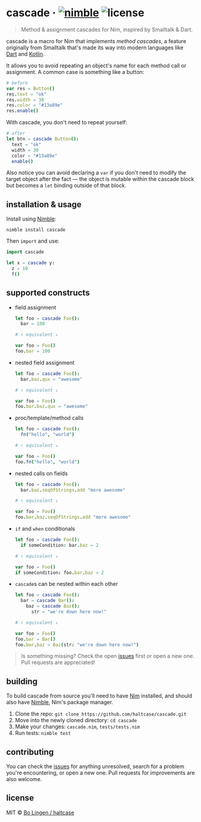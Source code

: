 # cascade &middot; [![nimble](https://flat.badgen.net/badge/available%20on/nimble/yellow)](https://nimble.directory/pkg/cascade) ![license](https://flat.badgen.net/github/license/haltcase/cascade)

> Method & assignment cascades for Nim, inspired by Smalltalk & Dart.

cascade is a macro for Nim that implements _method cascades_, a feature
originally from Smalltalk that's made its way into modern languages like
[Dart][dart] and [Kotlin][kotlin].

It allows you to avoid repeating an object's name for each method call
or assignment. A common case is something like a button:

```nim
# before
var res = Button()
res.text = "ok"
res.width = 30
res.color = "#13a89e"
res.enable()
```

With cascade, you don't need to repeat yourself:

```nim
# after
let btn = cascade Button():
  text = "ok"
  width = 30
  color = "#13a89e"
  enable()
```

Also notice you can avoid declaring a `var` if you don't need to modify
the target object after the fact &mdash; the object is mutable within the
cascade block but becomes a `let` binding outside of that block.

## installation & usage

Install using [Nimble][nimble]:

```shell
nimble install cascade
```

Then `import` and use:

```nim
import cascade

let x = cascade y:
  z = 10
  f()
```

## supported constructs

* field assignment

  ```nim
  let foo = cascade Foo():
    bar = 100

  # ↑ equivalent ↓

  var foo = Foo()
  foo.bar = 100
  ```

* nested field assignment

  ```nim
  let foo = cascade Foo():
    bar.baz.qux = "awesome"

  # ↑ equivalent ↓

  var foo = Foo()
  foo.bar.baz.qux = "awesome"
  ```

* proc/template/method calls

  ```nim
  let foo = cascade Foo():
    fn("hello", "world")

  # ↑ equivalent ↓

  var foo = Foo()
  foo.fn("hello", "world")
  ```

* nested calls on fields

  ```nim
  let foo = cascade Foo():
    bar.baz.seqOfStrings.add "more awesome"

  # ↑ equivalent ↓

  var foo = Foo()
  foo.bar.baz.seqOfStrings.add "more awesome"
  ```

* `if` and `when` conditionals

  ```nim
  let foo = cascade Foo():
    if someCondition: bar.baz = 2

  # ↑ equivalent ↓

  var foo = Foo()
  if someCondition: foo.bar.baz = 2
  ```

* `cascade`s can be nested within each other

  ```nim
  let foo = cascade Foo():
    bar = cascade Bar():
      baz = cascade Baz():
        str = "we're down here now!"

  # ↑ equivalent ↓

  var foo = Foo()
  foo.bar = Bar()
  foo.bar.baz = Baz(str: "we're down here now!")
  ```

> Is something missing? Check the open [issues][issues] first or open a new
one. Pull requests are appreciated!

## building

To build cascade from source you'll need to have [Nim][nim] installed,
and should also have [Nimble][nimble], Nim's package manager.

1. Clone the repo: `git clone https://github.com/haltcase/cascade.git`
2. Move into the newly cloned directory: `cd cascade`
3. Make your changes: `cascade.nim`, `tests/tests.nim`
4. Run tests: `nimble test`

## contributing

You can check the [issues][issues] for anything unresolved, search for a
problem you're encountering, or open a new one. Pull requests for improvements
are also welcome.

## license

MIT © [Bo Lingen / haltcase](https://github.com/haltcase)

[dart]: https://dart.dev/language/operators#cascade-notation
[kotlin]: https://kotlinlang.org/docs/scope-functions.html#apply
[nim]: https://github.com/nim-lang/nim
[nimble]: https://github.com/nim-lang/nimble
[issues]: https://github.com/haltcase/cascade/issues

